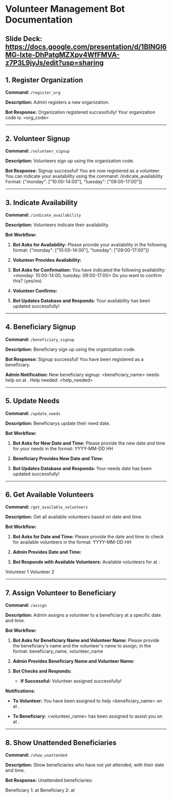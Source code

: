 # Volunteer Management Bot Documentation
## Slide Deck: https://docs.google.com/presentation/d/1BINGI6MG-lxte-DhPatgMZXpv4WfFMVA-z7P3L9jyJs/edit?usp=sharing
## 1. Register Organization

**Command:** `/register_org`

**Description:** Admin registers a new organization.

**Bot Response:**
Organization registered successfully!
Your organization code is: <org_code>


---

## 2. Volunteer Signup

**Command:** `/volunteer_signup`

**Description:** Volunteers sign up using the organization code.

**Bot Response:**
Signup successful! You are now registered as a volunteer.
You can indicate your availability using the command: /indicate_availability
Format: {"monday": ["10:00-14:00"], "tuesday": ["09:00-17:00"]}


---

## 3. Indicate Availability

**Command:** `/indicate_availability`

**Description:** Volunteers indicate their availability.

**Bot Workflow:**
1. **Bot Asks for Availability:**
Please provide your availability in the following format: {"monday": ["10:00-14:00"], "tuesday": ["09:00-17:00"]}

2. **Volunteer Provides Availability:**

3. **Bot Asks for Confirmation:**
You have indicated the following availability:
<monday: 10:00-14:00, tuesday: 09:00-17:00>
Do you want to confirm this? (yes/no)

4. **Volunteer Confirms:**

5. **Bot Updates Database and Responds:**
Your availability has been updated successfully!


---

## 4. Beneficiary Signup

**Command:** `/beneficiary_signup`

**Description:** Beneficiary sign up using the organization code.

**Bot Response:**
Signup successful! You have been registered as a beneficiary.

**Admin Notification:**
New beneficiary signup: <beneficiary_name> needs help on <date> at <time>. Help needed: <help_needed>


---

## 5. Update Needs

**Command:** `/update_needs`

**Description:** Beneficiarys update their need date.

**Bot Workflow:**
1. **Bot Asks for New Date and Time:**
Please provide the new date and time for your needs in the format: YYYY-MM-DD HH

2. **Beneficiary Provides New Date and Time:**

3. **Bot Updates Database and Responds:**
Your needs date has been updated successfully!


---

## 6. Get Available Volunteers

**Command:** `/get_available_volunteers`

**Description:** Get all available volunteers based on date and time.

**Bot Workflow:**
1. **Bot Asks for Date and Time:**
Please provide the date and time to check for available volunteers in the format: YYYY-MM-DD HH

2. **Admin Provides Date and Time:**

3. **Bot Responds with Available Volunteers:**
Available volunteers for <date> at <time>:

Volunteer 1
Volunteer 2

---

## 7. Assign Volunteer to Beneficiary

**Command:** `/assign`

**Description:** Admin assigns a volunteer to a beneficiary at a specific date and time.

**Bot Workflow:**
1. **Bot Asks for Beneficiary Name and Volunteer Name:**
Please provide the beneficiary's name and the volunteer's name to assign, in the format: beneficiary_name, volunteer_name

2. **Admin Provides Beneficiary Name and Volunteer Name:**

3. **Bot Checks and Responds:**
   - **If Successful:**
Volunteer assigned successfully!

**Notifications:**
- **To Volunteer:**
You have been assigned to help <beneficiary_name> on <date> at <time>.

- **To Beneficiary:**
<volunteer_name> has been assigned to assist you on <date> at <time>.

---

## 8. Show Unattended Beneficiaries

**Command:** `/show_unattended`

**Description:** Show beneficiaries who have not yet attended, with their date and time.

**Bot Response:**
Unattended beneficiaries:

Beneficiary 1: <date> at <time>
Beneficiary 2: <date> at <time>

